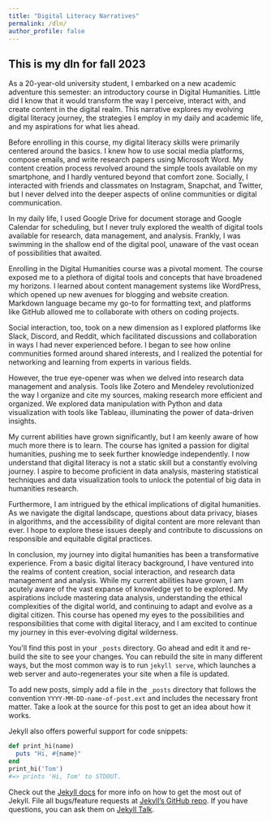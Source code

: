 ```yaml
---
title: "Digital Literacy Narratives"
permalink: /dln/
author_profile: false
---
```


## This is my dln for fall 2023
As a 20-year-old university student, I embarked on a new academic adventure this semester: an introductory course in Digital Humanities. Little did I know that it would transform the way I perceive, interact with, and create content in the digital realm. This narrative explores my evolving digital literacy journey, the strategies I employ in my daily and academic life, and my aspirations for what lies ahead.

Before enrolling in this course, my digital literacy skills were primarily centered around the basics. I knew how to use social media platforms, compose emails, and write research papers using Microsoft Word. My content creation process revolved around the simple tools available on my smartphone, and I hardly ventured beyond that comfort zone. Socially, I interacted with friends and classmates on Instagram, Snapchat, and Twitter, but I never delved into the deeper aspects of online communities or digital communication.

In my daily life, I used Google Drive for document storage and Google Calendar for scheduling, but I never truly explored the wealth of digital tools available for research, data management, and analysis. Frankly, I was swimming in the shallow end of the digital pool, unaware of the vast ocean of possibilities that awaited.

Enrolling in the Digital Humanities course was a pivotal moment. The course exposed me to a plethora of digital tools and concepts that have broadened my horizons. I learned about content management systems like WordPress, which opened up new avenues for blogging and website creation. Markdown language became my go-to for formatting text, and platforms like GitHub allowed me to collaborate with others on coding projects.

Social interaction, too, took on a new dimension as I explored platforms like Slack, Discord, and Reddit, which facilitated discussions and collaboration in ways I had never experienced before. I began to see how online communities formed around shared interests, and I realized the potential for networking and learning from experts in various fields.

However, the true eye-opener was when we delved into research data management and analysis. Tools like Zotero and Mendeley revolutionized the way I organize and cite my sources, making research more efficient and organized. We explored data manipulation with Python and data visualization with tools like Tableau, illuminating the power of data-driven insights.

My current abilities have grown significantly, but I am keenly aware of how much more there is to learn. The course has ignited a passion for digital humanities, pushing me to seek further knowledge independently. I now understand that digital literacy is not a static skill but a constantly evolving journey. I aspire to become proficient in data analysis, mastering statistical techniques and data visualization tools to unlock the potential of big data in humanities research.

Furthermore, I am intrigued by the ethical implications of digital humanities. As we navigate the digital landscape, questions about data privacy, biases in algorithms, and the accessibility of digital content are more relevant than ever. I hope to explore these issues deeply and contribute to discussions on responsible and equitable digital practices.

In conclusion, my journey into digital humanities has been a transformative experience. From a basic digital literacy background, I have ventured into the realms of content creation, social interaction, and research data management and analysis. While my current abilities have grown, I am acutely aware of the vast expanse of knowledge yet to be explored. My aspirations include mastering data analysis, understanding the ethical complexities of the digital world, and continuing to adapt and evolve as a digital citizen. This course has opened my eyes to the possibilities and responsibilities that come with digital literacy, and I am excited to continue my journey in this ever-evolving digital wilderness.




You'll find this post in your `_posts` directory. Go ahead and edit it and re-build the site to see your changes. You can rebuild the site in many different ways, but the most common way is to run `jekyll serve`, which launches a web server and auto-regenerates your site when a file is updated.

To add new posts, simply add a file in the `_posts` directory that follows the convention `YYYY-MM-DD-name-of-post.ext` and includes the necessary front matter. Take a look at the source for this post to get an idea about how it works.

Jekyll also offers powerful support for code snippets:

```ruby
def print_hi(name)
  puts "Hi, #{name}"
end
print_hi('Tom')
#=> prints 'Hi, Tom' to STDOUT.
```

Check out the [Jekyll docs][jekyll-docs] for more info on how to get the most out of Jekyll. File all bugs/feature requests at [Jekyll’s GitHub repo][jekyll-gh]. If you have questions, you can ask them on [Jekyll Talk][jekyll-talk].

[jekyll-docs]: https://jekyllrb.com/docs/home
[jekyll-gh]:   https://github.com/jekyll/jekyll
[jekyll-talk]: https://talk.jekyllrb.com/
